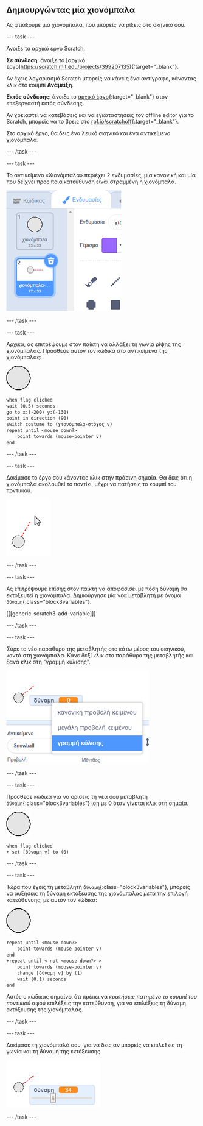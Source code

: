 ## Δημιουργώντας μία χιονόμπαλα

Ας φτιάξουμε μια χιονόμπαλα, που μπορείς να ρίξεις στο σκηνικό σου.

--- task ---

Άνοιξε το αρχικό έργο Scratch.

**Σε σύνδεση**: άνοιξε το [αρχικό έργο]https://scratch.mit.edu/projects/399207135){:target="_blank"}.

Αν έχεις λογαριασμό Scratch μπορείς να κάνεις ένα αντίγραφο, κάνοντας κλικ στο κουμπί **Ανάμειξη**.

**Εκτός σύνδεσης**: άνοιξε το [αρχικό έργο](https://rpf.io/p/el-GR/snowball-fight-go){:target="_blank"} στον επεξεργαστή εκτός σύνδεσης.

Αν χρειαστεί να κατεβάσεις και να εγκαταστήσεις τον offline editor για το Scratch, μπορείς να το βρεις στο [rpf.io/scratchoff](https://rpf.io/scratchoff){:target="_blank"}.

Στο αρχικό έργο, θα δεις ένα λευκό σκηνικό και ένα αντικείμενο χιονόμπαλα.

--- /task ---

--- task ---

Το αντικείμενο «Χιονόμπαλα» περιέχει 2 ενδυμασίες, μία κανονική και μία που δείχνει προς ποια κατεύθυνση είναι στραμμένη η χιονόμπαλα.

![ενδυμασίες χιονόμπαλα](images/snow-costume.png)

--- /task ---

--- task ---

Αρχικά, ας επιτρέψουμε στον παίκτη να αλλάξει τη γωνία ρίψης της χιονόμπαλας. Πρόσθεσε αυτόν τον κώδικα στο αντικείμενο της χιονόμπαλας:

![αντικείμενο χιονόμπαλα](images/snowball-sprite.png)

```blocks3
when flag clicked
wait (0.5) seconds
go to x:(-200) y:(-130)
point in direction (90)
switch costume to (χιονόμπαλα-στόχος v)
repeat until <mouse down?>
    point towards (mouse-pointer v)
end
```

--- /task ---

--- task ---

Δοκίμασε το έργο σου κάνοντας κλικ στην πράσινη σημαία. Θα δεις ότι η χιονόμπαλα ακολουθεί το ποντίκι, μέχρι να πατήσεις το κουμπί του ποντικιού.

![αντικείμενο χιονόμπαλα-στόχος που δείχνει προς το ποντίκι](images/snow-mouse.png)

--- /task ---

--- task ---

Ας επιτρέψουμε επίσης στον παίκτη να αποφασίσει με πόση δύναμη θα εκτοξευτεί η χιονόμπαλα. Δημιούργησε μία νέα μεταβλητή με όνομα `δύναμη`{:class="block3variables"}.

[[[generic-scratch3-add-variable]]]

--- /task ---

--- task ---

Σύρε το νέο παράθυρο της μεταβλητής στο κάτω μέρος του σκηνικού, κοντά στη χιονόμπαλα. Κάνε δεξί κλικ στο παράθυρο της μεταβλητής και ξανά κλικ στη "γραμμή κύλισης".

![αλλαγή μεταβλητής στη γραμμή κύλισης](images/snow-slider.png)

--- /task ---

--- task ---

Πρόσθεσε κώδικα για να ορίσεις τη νέα σου μεταβλητή `δύναμη`{:class="block3variables"} ίση με 0 όταν γίνεται κλικ στη σημαία.

![αντικείμενο χιονόμπαλα](images/snowball-sprite.png)

```blocks3
when flag clicked
+ set [δύναμη v] to (0)
```

--- /task ---

--- task ---

Τώρα που έχεις τη μεταβλητή `δύναμη`{:class="block3variables"}, μπορείς να αυξήσεις τη δύναμη εκτόξευσης της χιονόμπαλας _μετά_ την επιλογή κατεύθυνσης, με αυτόν τον κώδικα:

![αντικείμενο χιονόμπαλα](images/snowball-sprite.png)

```blocks3
repeat until <mouse down?>
    point towards (mouse-pointer v)
end
+repeat until < not <mouse down?> >
    point towards (mouse-pointer v)
    change [δύναμη v] by (1)
    wait (0.1) seconds
end
```

Αυτός ο κώδικας σημαίνει ότι πρέπει να _κρατήσεις πατημένο το κουμπί του ποντικιού_ αφού επιλέξεις την κατεύθυνση, για να επιλέξεις τη δύναμη εκτόξευσης της χιονόμπαλας.

--- /task ---

--- task ---

Δοκίμασε τη χιονόμπαλά σου, για να δεις αν μπορείς να επιλέξεις τη γωνία και τη δύναμη της εκτόξευσης.

![μεταβλητή δύναμης στην τιμή 35 κοντά στη χιονόμπαλα-στόχος](images/snow-test.png)

--- /task ---
